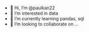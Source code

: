 - 👋 Hi, I’m @paulkan22
- 👀 I’m interested in data 
- 🌱 I’m currently learning pandas, sql
- 💞️ I’m looking to collaborate on ...

